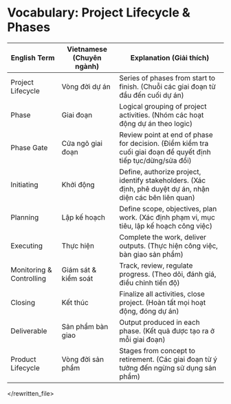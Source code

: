 # Vocabulary: Project Lifecycle & Phases

| English Term        | Vietnamese (Chuyên ngành)      | Explanation (Giải thích) |
|---------------------|-------------------------------|-------------------------|
| Project Lifecycle   | Vòng đời dự án                | Series of phases from start to finish. (Chuỗi các giai đoạn từ đầu đến cuối dự án) |
| Phase               | Giai đoạn                     | Logical grouping of project activities. (Nhóm các hoạt động dự án theo logic) |
| Phase Gate          | Cửa ngõ giai đoạn             | Review point at end of phase for decision. (Điểm kiểm tra cuối giai đoạn để quyết định tiếp tục/dừng/sửa đổi) |
| Initiating          | Khởi động                     | Define, authorize project, identify stakeholders. (Xác định, phê duyệt dự án, nhận diện các bên liên quan) |
| Planning            | Lập kế hoạch                  | Define scope, objectives, plan work. (Xác định phạm vi, mục tiêu, lập kế hoạch công việc) |
| Executing           | Thực hiện                     | Complete the work, deliver outputs. (Thực hiện công việc, bàn giao sản phẩm) |
| Monitoring & Controlling | Giám sát & kiểm soát      | Track, review, regulate progress. (Theo dõi, đánh giá, điều chỉnh tiến độ) |
| Closing             | Kết thúc                      | Finalize all activities, close project. (Hoàn tất mọi hoạt động, đóng dự án) |
| Deliverable         | Sản phẩm bàn giao             | Output produced in each phase. (Kết quả được tạo ra ở mỗi giai đoạn) |
| Product Lifecycle   | Vòng đời sản phẩm             | Stages from concept to retirement. (Các giai đoạn từ ý tưởng đến ngừng sử dụng sản phẩm) |

</rewritten_file> 